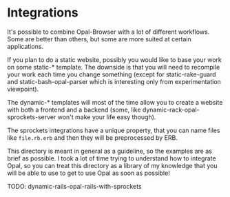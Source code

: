 Integrations
============

It's possible to combine Opal-Browser with a lot of different workflows. Some are
better than others, but some are more suited at certain applications.

If you plan to do a static website, possibly you would like to base your work on
some static-* template. The downside is that you will need to recompile your work
each time you change something (except for static-rake-guard and
static-bash-opal-parser which is interesting only from experimentation viewpoint).

The dynamic-* templates will most of the time allow you to create a website with
both a frontend and a backend (some, like dynamic-rack-opal-sprockets-server won't
make your life easy though).

The sprockets integrations have a unique property, that you can name files like
`file.rb.erb` and then they will be preprocessed by ERB.

This directory is meant in general as a guideline, so the examples are as brief
as possible. I took a lot of time trying to understand how to integrate Opal, so
you can treat this directory as a library of my knowledge that you will be able
to use to get to use Opal as soon as possible!

TODO: dynamic-rails-opal-rails-with-sprockets